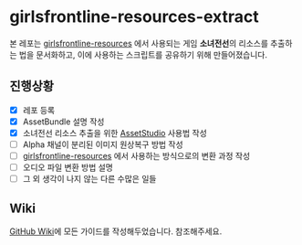 # girlsfrontline-resources-extract

본 레포는 [girlsfrontline-resources](https://github.com/36base/girlsfrontline-resources) 에서 사용되는 게임 **소녀전선**의 리소스를 추출하는 법을 문서화하고, 이에 사용하는 스크립트를 공유하기 위해 만들어졌습니다.

## 진행상황
- [x] 레포 등록
- [x] AssetBundle 설명 작성
- [x] 소녀전선 리소스 추출을 위한 [AssetStudio](https://github.com/Perfare/AssetStudio) 사용법 작성
- [ ] Alpha 채널이 분리된 이미지 원상복구 방법 작성
- [ ] [girlsfrontline-resources](https://github.com/36base/girlsfrontline-resources) 에서 사용하는 방식으로의 변환 과정 작성
- [ ] 오디오 파일 변환 방법 설명
- [ ] 그 외 생각이 나지 않는 다른 수많은 일들

## Wiki
[GitHub Wiki](/wiki)에 모든 가이드를 작성해두었습니다. 참조해주세요. 